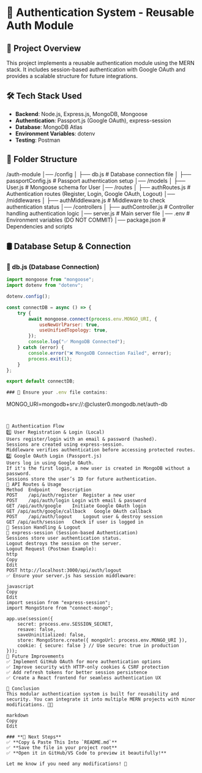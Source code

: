 # 🔐 Authentication System - Reusable Auth Module

## 📌 Project Overview
This project implements a reusable authentication module using the MERN stack. It includes session-based authentication with Google OAuth and provides a scalable structure for future integrations.

## 🛠️ Tech Stack Used
- **Backend**: Node.js, Express.js, MongoDB, Mongoose
- **Authentication**: Passport.js (Google OAuth), express-session
- **Database**: MongoDB Atlas
- **Environment Variables**: dotenv
- **Testing**: Postman

## 📁 Folder Structure
/auth-module
│── /config
│   ├── db.js                # Database connection file
│   ├── passportConfig.js    # Passport authentication setup
│── /models
│   ├── User.js              # Mongoose schema for User
│── /routes
│   ├── authRoutes.js        # Authentication routes (Register, Login, Google OAuth, Logout)
│── /middlewares
│   ├── authMiddleware.js    # Middleware to check authentication status
│── /controllers
│   ├── authController.js    # Controller handling authentication logic
│── server.js                # Main server file
│── .env                     # Environment variables (DO NOT COMMIT)
│── package.json             # Dependencies and scripts



## 🛢️ Database Setup & Connection

### 🔹 db.js (Database Connection)
```javascript
import mongoose from "mongoose";
import dotenv from "dotenv";

dotenv.config();

const connectDB = async () => {
    try {
        await mongoose.connect(process.env.MONGO_URI, {
            useNewUrlParser: true,
            useUnifiedTopology: true,
        });
        console.log("✅ MongoDB Connected");
    } catch (error) {
        console.error("❌ MongoDB Connection Failed", error);
        process.exit(1);
    }
};

export default connectDB;

### 🔹 Ensure your .env file contains:

```
MONGO_URI=mongodb+srv://<username>:<password>@cluster0.mongodb.net/auth-db
```


🔑 Authentication Flow
1️⃣ User Registration & Login (Local)
Users register/login with an email & password (hashed).
Sessions are created using express-session.
Middleware verifies authentication before accessing protected routes.
2️⃣ Google OAuth Login (Passport.js)
Users log in using Google OAuth.
If it's the first login, a new user is created in MongoDB without a password.
Sessions store the user’s ID for future authentication.
🚀 API Routes & Usage
Method	Endpoint	Description
POST	/api/auth/register	Register a new user
POST	/api/auth/login	Login with email & password
GET	/api/auth/google	Initiate Google OAuth login
GET	/api/auth/google/callback	Google OAuth callback
POST	/api/auth/logout	Logout user & destroy session
GET	/api/auth/session	Check if user is logged in
📌 Session Handling & Logout
🔹 express-session (Session-based Authentication)
Sessions store user authentication status.
Logout destroys the session on the server.
Logout Request (Postman Example):
http
Copy
Edit
POST http://localhost:3000/api/auth/logout
✅ Ensure your server.js has session middleware:

javascript
Copy
Edit
import session from "express-session";
import MongoStore from "connect-mongo";

app.use(session({
    secret: process.env.SESSION_SECRET,
    resave: false,
    saveUninitialized: false,
    store: MongoStore.create({ mongoUrl: process.env.MONGO_URI }),
    cookie: { secure: false } // Use secure: true in production
}));
🚀 Future Improvements
✅ Implement GitHub OAuth for more authentication options
✅ Improve security with HTTP-only cookies & CSRF protection
✅ Add refresh tokens for better session persistence
✅ Create a React frontend for seamless authentication UX

🎯 Conclusion
This modular authentication system is built for reusability and security. You can integrate it into multiple MERN projects with minor modifications. 🚀🔥

markdown
Copy
Edit

### **📌 Next Steps**  
✅ **Copy & Paste This Into `README.md`**  
✅ **Save the file in your project root**  
✅ **Open it in GitHub/VS Code to preview it beautifully!**  

Let me know if you need any modifications! 🚀






